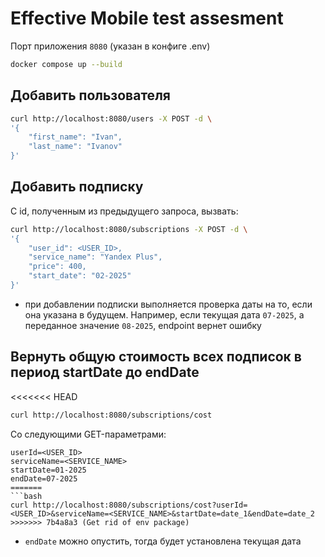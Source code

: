 # Effective Mobile test assesment

Порт приложения `8080` (указан в конфиге .env)

```bash
docker compose up --build
```

## Добавить пользователя

```bash
curl http://localhost:8080/users -X POST -d \
'{
    "first_name": "Ivan",
    "last_name": "Ivanov"
}'
```

## Добавить подписку

С id, полученным из предыдущего запроса, вызвать:

```bash
curl http://localhost:8080/subscriptions -X POST -d \
'{
    "user_id": <USER_ID>,
    "service_name": "Yandex Plus",
    "price": 400,
    "start_date": "02-2025"
}'
```

- при добавлении подписки выполняется проверка даты на то, если она указана в будущем. Например, если текущая дата `07-2025`, а переданное значение `08-2025`, endpoint вернет ошибку

## Вернуть общую стоимость всех подписок в период startDate до endDate

<<<<<<< HEAD
```sh
curl http://localhost:8080/subscriptions/cost
```

Со следующими GET-параметрами:
```
userId=<USER_ID>
serviceName=<SERVICE_NAME>
startDate=01-2025
endDate=07-2025
=======
```bash
curl http://localhost:8080/subscriptions/cost?userId=<USER_ID>&serviceName=<SERVICE_NAME>&startDate=date_1&endDate=date_2
>>>>>>> 7b4a8a3 (Get rid of env package)
```

- `endDate` можно опустить, тогда будет установлена текущая дата
